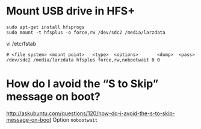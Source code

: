 
# Mount USB drive in HFS+
```
sudo apt-get install hfsprogs
sudo mount -t hfsplus -o force,rw /dev/sdc2 /media/larzdata
```

vi /etc/fstab
```
# <file system> <mount point>   <type>  <options>       <dump>  <pass>
/dev/sdc2 /media/larzdata hfsplus force,rw,nobootwait 0 0
```

# How do I avoid the “S to Skip” message on boot?
http://askubuntu.com/questions/120/how-do-i-avoid-the-s-to-skip-message-on-boot
Option `nobootwait`

